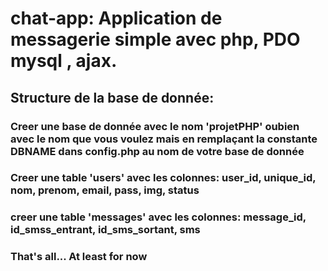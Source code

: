 # chat-app: Application de messagerie simple avec php, PDO mysql , ajax.
## Structure de la base de donnée: 
### Creer une base de donnée avec le nom 'projetPHP' oubien avec le nom que vous voulez mais en remplaçant la constante DBNAME dans config.php au nom de votre base de donnée
### Creer une table 'users' avec les colonnes: user_id, unique_id, nom, prenom, email, pass, img, status
### creer une table 'messages' avec les colonnes: message_id, id_smss_entrant, id_sms_sortant, sms 
### That's all... At least for now
